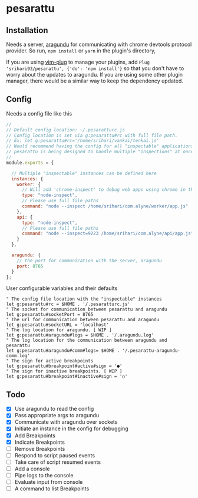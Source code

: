 # pesarattu

## Installation

Needs a server, [aragundu](https://www.npmjs.com/package/aragundu) for communicating with chrome devtools protocol provider. So run, `npm install` or `yarn` in the plugin's directory,

If you are using [vim-plug](https://github.com/junegunn/vim-plug) to manage your plugins, add `Plug 'srihari93/pesarattu', {'do': 'npm install'}` so that you don't have to worry about the updates to aragundu.
If you are using some other plugin manager, there would be a similar way to keep the dependency updated.

## Config

Needs a config file like this
```javascript
//
// Default config location: ~/.pesaratturc.js
// Config location is set via g:pesarattu#rc with full file path.
// Ex: let g:pesarattu#rc='/home/srihari/vankai/tenkai.js'
// Would recommend having the config for all "inspectable" applications at one place.
// pesarattu is being designed to handle multiple "inspections" at once.
//
module.exports = {

  // Multiple "inspectable" instances can be defined here
  instances: {
    worker: {
      // Will add 'chrome-inspect' to debug web apps using chrome in the very far future.
      type: "node-inspect",
      // Please use full file paths
      command: "node --inspect /home/srihari/com.alyne/worker/app.js"
    },
    api: {
      type: "node-inspect",
      // Please use full file paths
      command: "node --inspect=9223 /home/srihari/com.alyne/api/app.js"
    }
  },

  aragundu: {
    // the port for communication with the server, aragundu
    port: 8765
  }
};
```

User configurable variables and their defaults
```vim
" The config file location with the "inspectable" instances
let g:pesarattu#rc = $HOME . '/.pesaratturc.js'
" The socket for communication between pesarattu and aragundu
let g:pesarattu#socketPort = 8765
" The url for communication between pesarattu and aragundu
let g:pesarattu#socketURL = 'localhost'
" The log location for aragundu. [ WIP ]
let g:pesarattu#aragundu#logs = $HOME . '/.aragundu.log'
" The log location for the communication between aragundu and pesarattu
let g:pesarattu#aragundu#comm#logs= $HOME . '/.pesarattu-aragundu-comm.log'
" The sign for active breakpoints
let g:pesarattu#breakpoint#active#sign = '●'
" The sign for inactive breakpoints. [ WIP ]
let g:pesarattu#breakpoint#inactive#sign = '○'
```

## Todo
- [x] Use aragundu to read the config
- [x] Pass appropriate args to aragundu
- [x] Communicate with aragundu over sockets
- [x] Initiate an instance in the config for debugging
- [x] Add Breakpoints
- [x] Indicate Breakpoints
- [ ] Remove Breakpoints
- [ ] Respond to script paused events
- [ ] Take care of script resumed events
- [ ] Add a console
- [ ] Pipe logs to the console
- [ ] Evaluate input from console
- [ ] A command to list Breakpoints
